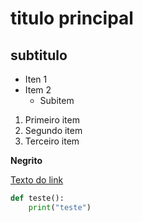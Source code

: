 # titulo principal
## subtitulo

- Iten 1
- Item 2
    - Subitem

1. Primeiro item
2. Segundo item
3. Terceiro item

**Negrito**

[Texto do link](https://www.youtube.com/watch?v=BccyzhMWVmg)

```python
def teste():
    print("teste")
```
